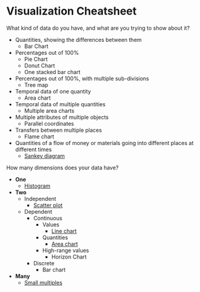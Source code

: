 # Visualization Cheatsheet

What kind of data do you have, and what are you trying to show about it?

* Quantities, showing the differences between them
  * Bar Chart
* Percentages out of 100%
  * Pie Chart
  * Donut Chart
  * One stacked bar chart
* Percentages out of 100%, with multiple sub-divisions
  * Tree map
* Temporal data of one quantity
  * Area chart
* Temporal data of multiple quantities
  * Multiple area charts
* Multiple attributes of multiple objects
  * Parallel coordinates
* Transfers between multiple places
  * Flame chart
* Quantities of a flow of money or materials going into different places at different times
  * [Sankey diagram](https://en.wikipedia.org/wiki/Sankey_diagram)

How many dimensions does your data have?

* **One**
  * [Histogram](https://en.wikipedia.org/wiki/Histogram)
* **Two**
  * Independent
    * [Scatter plot](https://en.wikipedia.org/wiki/Scatter_plot)
  * Dependent
    * Continuous
      * Values
        * [Line chart](https://en.wikipedia.org/wiki/Line_chart)
      * Quantities
        * [Area chart](https://en.wikipedia.org/wiki/Area_chart)
      * High-range values
        * Horizon Chart
    * Discrete
      * Bar chart
* **Many**
  * [Small multiples](https://en.wikipedia.org/wiki/Small_multiple)
